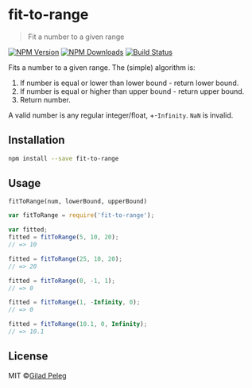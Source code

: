 # fit-to-range
> Fit a number to a given range

[![NPM Version](http://img.shields.io/npm/v/fit-to-range.svg?style=flat)](https://npmjs.org/package/fit-to-range)
[![NPM Downloads](http://img.shields.io/npm/dm/fit-to-range.svg?style=flat)](https://npmjs.org/package/fit-to-range)
[![Build Status](http://img.shields.io/travis/pgilad/fit-to-range.svg?style=flat)](https://travis-ci.org/pgilad/fit-to-range)

Fits a number to a given range. The (simple) algorithm is:
1. If number is equal or lower than lower bound - return lower bound.
2. If number is equal or higher than upper bound - return upper bound.
3. Return number.

A valid number is any regular integer/float, +-`Infinity`. `NaN` is invalid.

## Installation

```sh
npm install --save fit-to-range
```

## Usage

`fitToRange(num, lowerBound, upperBound)`

```js
var fitToRange = require('fit-to-range');

var fitted;
fitted = fitToRange(5, 10, 20);
// => 10

fitted = fitToRange(25, 10, 20);
// => 20

fitted = fitToRange(0, -1, 1);
// => 0

fitted = fitToRange(1, -Infinity, 0);
// => 0

fitted = fitToRange(10.1, 0, Infinity);
// => 10.1
```

## License

MIT ©[Gilad Peleg](http://giladpeleg.com)
